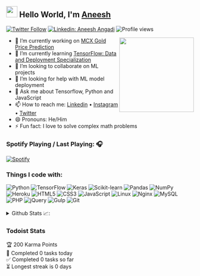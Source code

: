 ## <img src="https://raw.githubusercontent.com/iampavangandhi/iampavangandhi/master/gifs/Hi.gif" width="30px"> Hello World, I'm [Aneesh](https://en-audio.howtopronounce.com/0784b1246bc5e0dcc5fb17f410eef32c.mp3)

[![Twitter Follow](https://img.shields.io/twitter/follow/AnishAngadi?label=Follow)](https://twitter.com/intent/user?screen_name=AnishAngadi) [![Linkedin: Aneesh Angadi](https://img.shields.io/badge/-Aneesh%20Angadi-blue?style=flat-square&logo=Linkedin&logoColor=white&link=https://www.linkedin.com/in/aneesh-angadi-745a98a4)][linkedin]
![Profile views](https://gpvc.arturio.dev/AneeshAngadi)

<a href="https://www.credential.net/e7147498-4747-472f-b6cf-364e64204c73">
  <img align="right" src="https://api.accredible.com/v1/frontend/credential_website_embed_image/badge/25885710" width=200 />
</a>

- 🔭 I’m currently working on [MCX Gold Price Prediction][project]
- 🌱 I’m currently learning [TensorFlow: Data and Deployment Specialization][course]
- 👯 I’m looking to collaborate on ML projects
- 🤔 I’m looking for help with ML model deployment
- 💬 Ask me about Tensorflow, Python and JavaScript
- 📫 How to reach me: [Linkedin][linkedin] • [Instagram][instagram] • [Twitter][twitter]
- 😄 Pronouns: He/Him
- ⚡ Fun fact: I love to solve complex math problems

### Spotify Playing / Last Playing: 🎧

[![Spotify](https://github-readme.aneeshangadi.vercel.app/api/spotify)](https://open.spotify.com/user/aneeshangadi)

### Things I code with:

<img alt="Python" src="https://img.shields.io/badge/-Python-3776AB?style=flat-square&logo=python&logoColor=white" />
<img alt="TensorFlow" src="https://img.shields.io/badge/-TensorFlow-FF6F00?style=flat-square&logo=tensorflow&logoColor=white" />
<img alt="Keras" src="https://img.shields.io/badge/-Keras-D00000?style=flat-square&logo=keras&logoColor=white" />
<img alt="Scikit-learn" src="https://img.shields.io/badge/-Scikit%20learn-F7931E?style=flat-square&logo=scikit-learn&logoColor=white" />
<img alt="Pandas" src="https://img.shields.io/badge/-Pandas-150458?style=flat-square&logo=pandas&logoColor=white" />
<img alt="NumPy" src="https://img.shields.io/badge/-NumPy-013243?style=flat-square&logo=NumPy&logoColor=white" />
<img alt="Heroku" src="https://img.shields.io/badge/-Heroku-430098?style=flat-square&logo=heroku&logoColor=white" />
<img alt="HTML5" src="https://img.shields.io/badge/-HTML5-E34F26?style=flat-square&logo=HTML5&logoColor=white" />
<img alt="CSS3" src="https://img.shields.io/badge/-CSS3-1572B6?style=flat-square&logo=CSS3&logoColor=white" />
<img alt="JavaScript" src="https://img.shields.io/badge/-JavaScript-F7DF1E?style=flat-square&logo=JavaScript&logoColor=white" />
<img alt="Linux" src="https://img.shields.io/badge/-Linux-FCC624?style=flat-square&logo=Linux&logoColor=white" />
<img alt="Nginx" src="https://img.shields.io/badge/-Nginx-269539?style=flat-square&logo=NGINX&logoColor=white" />
<img alt="MySQL" src="https://img.shields.io/badge/-MySQL-4479A1?style=flat-square&logo=MySQL&logoColor=white" />
<img alt="PHP" src="https://img.shields.io/badge/-PHP-777BB4?style=flat-square&logo=PHP&logoColor=white" />
<img alt="jQuery" src="https://img.shields.io/badge/-jQuery-0769AD?style=flat-square&logo=jQuery&logoColor=white" />
<img alt="Gulp" src="https://img.shields.io/badge/-Gulp-CF4647?style=flat-square&logo=gulp&logoColor=white" />
<img alt="Git" src="https://img.shields.io/badge/-Git-F05032?style=flat-square&logo=Git&logoColor=white" />

<br />
<br />

<details align="left">
  <summary>Github Stats 📈:</summary>
  <img align="center" src="https://github-readme-stats.vercel.app/api?username=AneeshAngadi&count_private=true&show_icons=true" style="margin-top: 15px; margin-bottom: 15px"/>
  <img align="center" src="https://github-readme-stats.vercel.app/api/top-langs/?username=AneeshAngadi&layout=compact" />
</details>

### Todoist Stats

<!-- TODO-IST:START -->
🏆  200 Karma Points           
🌸  Completed 0 tasks today           
✅  Completed 0 tasks so far           
⏳  Longest streak is 0 days
<!-- TODO-IST:END -->

[twitter]: https://twitter.com/AnishAngadi
[project]: https://github.com/AneeshAngadi/mcx-gold-price-prediction
[course]: https://www.coursera.org/specializations/tensorflow-data-and-deployment
[linkedin]: https://www.linkedin.com/in/aneesh-angadi-745a98a4
[instagram]: https://www.instagram.com/anish_angadi
